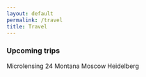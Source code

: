 ```yaml
---
layout: default
permalink: /travel
title: Travel
---
```

### Upcoming trips
Microlensing 24
Montana
Moscow
Heidelberg
